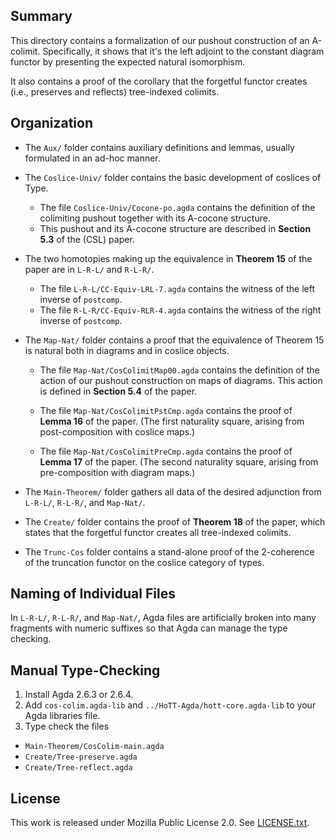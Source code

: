 ## Summary

This directory contains a formalization of our pushout construction
of an A-colimit. Specifically, it shows that it's the left adjoint
to the constant diagram functor by presenting the expected natural
isomorphism.

It also contains a proof of the corollary that the forgetful functor
creates (i.e., preserves and reflects) tree-indexed colimits.

## Organization

- The `Aux/` folder contains auxiliary definitions and lemmas,
  usually formulated in an ad-hoc manner.

- The `Coslice-Univ/` folder contains the basic development of coslices of Type.

  - The file `Coslice-Univ/Cocone-po.agda` contains the definition
    of the colimiting pushout together with its A-cocone structure.
  - This pushout and its A-cocone structure are described
    in **Section 5.3** of the (CSL) paper.

- The two homotopies making up the equivalence in **Theorem 15**
  of the paper are in `L-R-L/` and `R-L-R/`.

  - The file `L-R-L/CC-Equiv-LRL-7.agda` contains the witness
    of the left inverse of `postcomp`.
  - The file `R-L-R/CC-Equiv-RLR-4.agda` contains the
    witness of the right inverse of `postcomp`.

- The `Map-Nat/` folder contains a proof that the equivalence of
  Theorem 15 is natural both in diagrams and in coslice objects.

  - The file `Map-Nat/CosColimitMap00.agda` contains the definition
    of the action of our pushout construction on maps of diagrams.
    This action is defined in **Section 5.4** of the paper.

  - The file `Map-Nat/CosColimitPstCmp.agda` contains the proof
    of **Lemma 16** of the paper. (The first naturality square, arising
    from post-composition with coslice maps.)

  - The file `Map-Nat/CosColimitPreCmp.agda` contains the proof
    of **Lemma 17** of the paper. (The second naturality square,
    arising from pre-composition with diagram maps.)

- The `Main-Theorem/` folder gathers all data of the desired
  adjunction from `L-R-L/`, `R-L-R/`, and `Map-Nat/`.

- The `Create/` folder contains the proof of **Theorem 18** of the paper,
  which states that the forgetful functor creates all tree-indexed colimits.

- The `Trunc-Cos` folder contains a stand-alone proof of the 2-coherence of
  the truncation functor on the coslice category of types.

## Naming of Individual Files

In `L-R-L/`, `R-L-R/`, and `Map-Nat/`, Agda files are artificially
broken into many fragments with numeric suffixes so that Agda can
manage the type checking.

## Manual Type-Checking

1. Install Agda 2.6.3 or 2.6.4.
2. Add `cos-colim.agda-lib` and `../HoTT-Agda/hott-core.agda-lib` to your Agda libraries file.
3. Type check the files
 - `Main-Theorem/CosColim-main.agda`
 - `Create/Tree-preserve.agda`
 - `Create/Tree-reflect.agda`

## License

This work is released under Mozilla Public License 2.0.
See [LICENSE.txt](LICENSE.txt).

